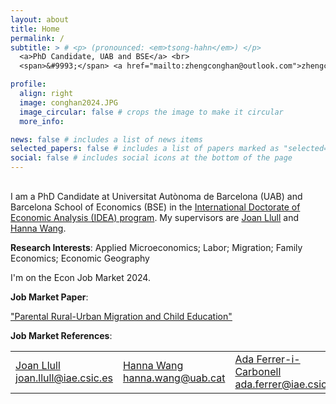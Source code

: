 ```yaml
---
layout: about
title: Home
permalink: /
subtitle: > # <p> (pronounced: <em>tsong-hahn</em>) </p>
  <a>PhD Candidate, UAB and BSE</a> <br>
  <span>&#9993;</span> <a href="mailto:zhengconghan@outlook.com">zhengconghan@outlook.com</a>

profile:
  align: right
  image: conghan2024.JPG
  image_circular: false # crops the image to make it circular
  more_info:

news: false # includes a list of news items
selected_papers: false # includes a list of papers marked as "selected={true}"
social: false # includes social icons at the bottom of the page
---
```



<style>

    /* COLLAPSIBLE */
    .collapsible {
        background-color: transparent;
        cursor: pointer;
        border: none;
    }

    .collapsible:after {
        color: #6c0a31;
        content: '\002B'; /* Default plus sign */
    }

    .active:after {
        color: #6c0a31;
        content: ""; /* Minus sign for active state */
    }

    .custom-collapsible:after {
        content: '\002B'; /* Default plus sign for custom collapsible */
    }

    .custom-collapsible.active:after {
        content: "\2212"; /* Minus sign for active custom collapsible */
    }

    .content {
        max-height: 0;
        overflow: hidden;
        transition: max-height 0.2s ease-out;
    }

    /* Table */
    table, th, td {
    color: var(--global-text-color) !important; 

    table {
      margin: 0 auto; /* Center the table */
      width: auto; /* Let the table size according to content */
      text-align: left;
      border-spacing: 10px;
    }

    /* Adjust for smaller screens (two columns layout) */
    @media only screen and (max-width: 768px) {
      table {
        width: 100%; /* Ensure the table takes full width on mobile */
      }

      tr {
        display: flex;
        flex-wrap: wrap;
        justify-content: space-between;
      }

      td, th {
        display: inline-block;
        width: 45%; /* Two columns, 45% each */
        margin-bottom: 10px;
      }

      /* Give the last td more width */
      td:last-child {
        width: 100%; /* Allow the last column to take full width */
      }
    }
}
</style>

<script>
    document.addEventListener("DOMContentLoaded", function() {
        var coll = document.getElementsByClassName("collapsible");
        for (var i = 0; i < coll.length; i++) {
            coll[i].addEventListener("click", function() {
                this.classList.toggle("active");
                var content = this.nextElementSibling;
                if (content.style.maxHeight) {
                    content.style.maxHeight = null;
                } else {
                    content.style.maxHeight = content.scrollHeight + "px";
                }
            });
        }
    });
</script>

<span style="display: block; margin-top: 30px;"></span>

I am a PhD Candidate at Universitat Autònoma de Barcelona (UAB) and Barcelona School of Economics (BSE) in the [International Doctorate of Economic Analysis (IDEA) program](https://www.uabidea.eu). My supervisors are [Joan Llull](https://joanllull.github.io) and [Hanna Wang](https://sites.google.com/view/hannawang/).

**Research Interests**: Applied Microeconomics; Labor; Migration; Family Economics; Economic Geography

I'm on the Econ Job Market 2024. 

**Job Market Paper**:

[<u>"Parental Rural-Urban Migration and Child Education"</u>](https://conghanzheng.github.io/assets/pdf/Conghan_JMPaper2024.pdf)

<!-- 
Abstract [<button data-toggle="collapse" data-target="#aio" class="collapsible custom-collapsible"></button>]
<div id="aio" class="collapse" style="padding-left: 10px">
    Mobility frictions affect how much and where workers migrate and whether they bring children. This leads migrants to crowd into the most congested areas.
</div>
-->

**Job Market References**:

<table style="border-spacing:10px;">
  <tr>
    <td>
      <a href="https://joanllull.github.io">Joan Llull</a><br>
      <a href="mailto:joan.llull@iae.csic.es">joan.llull@iae.csic.es</a>
    </td>
    <td>
      <a href="https://sites.google.com/view/hannawang/">Hanna Wang</a><br>
      <a href="mailto:hanna.wang@uab.cat">hanna.wang@uab.cat</a>
    </td>
    <td>
      <a href="https://sites.google.com/view/adaferrer-i-carbonell">Ada Ferrer-i-Carbonell</a><br>
      <a href="mailto:ada.ferrer@iae.csic.es">ada.ferrer@iae.csic.es</a>
    </td>
  </tr>
</table>

<span style="display: block; margin-top: 50px;"></span>